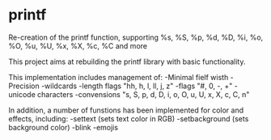 # printf
Re-creation of the printf function, supporting %s, %S, %p, %d, %D, %i, %o, %O, %u, %U, %x, %X, %c, %C and more

This project aims at rebuilding the printf library with basic functionality.

This implementation includes management of:
  -Minimal fielf wisth
  -Precision
  -wildcards
  -length flags "hh, h, l, ll, j, z"
  -flags "#, 0, -, +"
  -unicode characters
  -convensions "s, S, p, d, D, i, o, O, u, U, x, X, c, C, n"

In addition, a number of funstions has been implemented for color and effects, including:
  -settext (sets text color in RGB)
  -setbackground (sets background color)
  -blink
  -emojis
 
 
